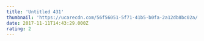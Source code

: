 ```yaml
---
title: 'Untitled 431'
thumbnail: 'https://ucarecdn.com/56f56051-5f71-41b5-b0fa-2a12db8bc02a/'
date: 2017-11-11T14:43:29.000Z
rating: 2
---
```

